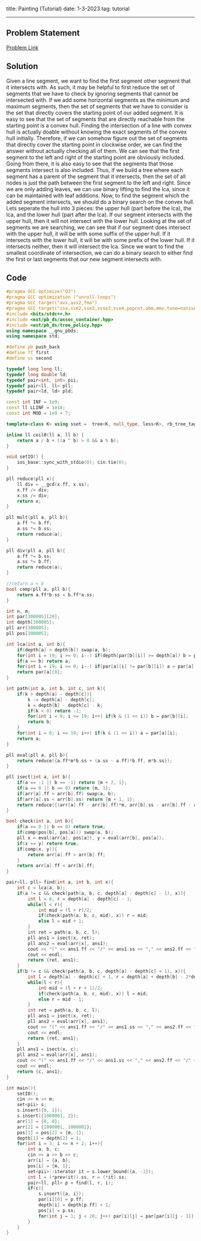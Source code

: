 title: Painting (Tutorial)
date: 1-3-2023
tag: tutorial

---

## Problem Statement

[Problem Link](https://codeforces.com/gym/104090/problem/J)

## Solution

Given a line segment, we want to find the first segment other segment that it intersects with. As such, it may be helpful to first reduce the set of segments that we have to check by ignoring segments that cannot be intersected with. If we add some horizontal segments as the minimum and maximum segments, then the set of segments that we have to consider is the set that directly covers the starting point of our added segment. It is easy to see that the set of segments that are directly reachable from the starting point is a convex hull. Finding the intersection of a line with convex hull is actually doable without knowing the exact segments of the convex hull initially. Therefore, if we can somehow figure out the set of segments that directly cover the starting point in clockwise order, we can find the answer without actually checking all of them. We can see that the first segment to the left and right of the starting point are obviously included. Going from there, it is also easy to see that the segments that those segments intersect is also included. Thus, if we build a tree where each segment has a parent of the segment that it intersects, then the set of all nodes is just the path between the first segment to the left and right. Since we are only adding leaves, we can use binary lifting to find the lca, since it can be maintained with leaf additions. Now, to find the segment which the added segment intersects, we should do a binary search on the convex hull. Lets seperate the hull into 3 pieces: the upper hull (part before the lca), the lca, and the lower hull (part after the lca). If our segment intersects with the upper hull, then it will not intersect with the lower hull. Looking at the set of segments we are searching, we can see that if our segment does intersect with the upper hull, it will be with some suffix of the upper hull. If it intersects with the lower hull, it will be with some prefix of the lower hull. If it intersects neither, then it will intersect the lca. Since we want to find the smallest coordinate of intersection, we can do a binary search to either find the first or last segments that our new segment intersects with.

## Code

```c++
#pragma GCC optimize("O3")
#pragma GCC optimization ("unroll-loops")
#pragma GCC target("avx,avx2,fma")
#pragma GCC target("sse,sse2,sse3,ssse3,sse4,popcnt,abm,mmx,tune=native")
#include <bits/stdc++.h>
#include <ext/pb_ds/assoc_container.hpp>
#include <ext/pb_ds/tree_policy.hpp>
using namespace __gnu_pbds;
using namespace std;

#define pb push_back
#define ff first
#define ss second

typedef long long ll;
typedef long double ld;
typedef pair<int, int> pii;
typedef pair<ll, ll> pll;
typedef pair<ld, ld> pld;

const int INF = 1e9;
const ll LLINF = 1e18;
const int MOD = 1e9 + 7;

template<class K> using sset =  tree<K, null_type, less<K>, rb_tree_tag, tree_order_statistics_node_update>;

inline ll ceil0(ll a, ll b) {
    return a / b + ((a ^ b) > 0 && a % b);
}

void setIO() {
    ios_base::sync_with_stdio(0); cin.tie(0);
}

pll reduce(pll x){
    ll div = __gcd(x.ff, x.ss);
    x.ff /= div;
    x.ss /= div;
    return x;
}

pll mult(pll a, pll b){
    a.ff *= b.ff;
    a.ss *= b.ss;
    return reduce(a);
}

pll div(pll a, pll b){
    a.ff *= b.ss;
    a.ss *= b.ff;
    return reduce(a);
}

//return a < b
bool comp(pll a, pll b){
    return a.ff*b.ss < b.ff*a.ss;
}

int n, m;
int par[300005][20];
int depth[300005];
pll arr[300005];
pll pos[300005];

int lca(int a, int b){
    if(depth[a] > depth[b]) swap(a, b);
    for(int i = 19; i >= 0; i--) if(depth[par[b][i]] >= depth[a]) b = par[b][i];
    if(a == b) return a;
    for(int i = 19; i >= 0; i--) if(par[a][i] != par[b][i]) a = par[a][i], b = par[b][i];
    return par[a][0];
}

int path(int a, int b, int c, int k){
    if(k > depth[a] - depth[c]){
        k -= depth[a] - depth[c];
        k = depth[b] - depth[c] - k;
        if(k < 0) return -1;
        for(int i = 0; i <= 19; i++) if(k & (1 << i)) b = par[b][i];
        return b;
    }
    for(int i = 0; i <= 19; i++) if(k & (1 << i)) a = par[a][i];
    return a;
}

pll eval(pll a, pll b){
    return reduce({a.ff*m*b.ss + (a.ss - a.ff)*b.ff, m*b.ss});
}

pll isect(int a, int b){
    if(a == -1 || b == -1) return {m + 2, 1};
    if(a == 0 || b == 0) return {m, 1};
    if(arr[a].ff > arr[b].ff) swap(a, b);
    if(arr[a].ss < arr[b].ss) return {m + 1, 1};
    return reduce({(arr[a].ff - arr[b].ff)*m, arr[b].ss - arr[b].ff - arr[a].ss + arr[a].ff});
}

bool check(int a, int b){
    if(a == 0 || b == 0) return true;
    if(comp(pos[b], pos[a])) swap(a, b);
    pll x = eval(arr[a], pos[a]), y = eval(arr[b], pos[a]);
    if(x == y) return true;
    if(comp(x, y)){
        return arr[a].ff > arr[b].ff;
    }
    return arr[a].ff < arr[b].ff;
}

pair<ll, pll> find(int a, int b, int x){
    int c = lca(a, b);
    if(a != c && check(path(a, b, c, depth[a] - depth[c] - 1), x)){
        int l = 0, r = depth[a] - depth[c] - 1;
        while(l < r){
            int mid = (l + r)/2;
            if(check(path(a, b, c, mid), x)) r = mid;
            else l = mid + 1;
        }
        int ret = path(a, b, c, l);
        pll ans1 = isect(x, ret);
        pll ans2 = eval(arr[x], ans1);
        cout << "(" << ans1.ff << "/" << ans1.ss << "," << ans2.ff << "/" << ans2.ss << ")";
        cout << endl;
        return {ret, ans1};
    }
    if(b != c && check(path(a, b, c, depth[a] - depth[c] + 1), x)){
        int l = depth[a] - depth[c] + 1, r = depth[a] + depth[b] - 2*depth[c];
        while(l < r){
            int mid = (l + r + 1)/2;
            if(check(path(a, b, c, mid), x)) l = mid;
            else r = mid - 1;
        }
        int ret = path(a, b, c, l);
        pll ans1 = isect(x, ret);
        pll ans2 = eval(arr[x], ans1);
        cout << "(" << ans1.ff << "/" << ans1.ss << "," << ans2.ff << "/" << ans2.ss << ")";
        cout << endl;
        return {ret, ans1};
    }
    pll ans1 = isect(x, c);
    pll ans2 = eval(arr[x], ans1);
    cout << "(" << ans1.ff << "/" << ans1.ss << "," << ans2.ff << "/" << ans2.ss << ")";
    cout << endl;
    return {c, ans1};
}

int main(){
    setIO();
    cin >> n >> m;
    set<pii> s;
    s.insert({0, 1});
    s.insert({1000001, 2});
    arr[1] = {0, 0};
    arr[2] = {1000001, 1000001};
    pos[1] = pos[2] = {m, 1};
    depth[1] = depth[2] = 1; 
    for(int i = 3; i <= n + 2; i++){
        int a, b, c;
        cin >> a >> b >> c;
        arr[i] = {a, b};
        pos[i] = {m, 1};
        set<pii>::iterator it = s.lower_bound({a, -1});
        int l = (*prev(it)).ss, r = (*it).ss;
        pair<ll, pll> p = find(l, r, i);
        if(c){
            s.insert({a, i});
            par[i][0] = p.ff;
            depth[i] = depth[p.ff] + 1;
            pos[i] = p.ss;
            for(int j = 1; j < 20; j++) par[i][j] = par[par[i][j - 1]][j - 1];
        }
    }
}
```